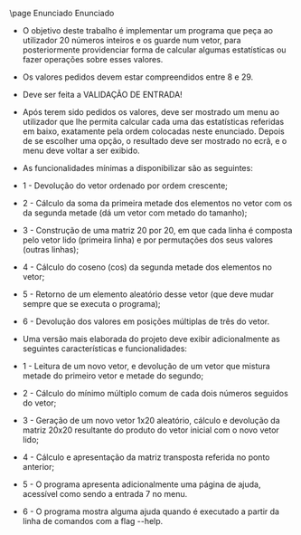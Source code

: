 \page Enunciado Enunciado
- O objetivo deste trabalho  é  implementar  um programa que peça ao utilizador 20 números inteiros e os guarde num vetor, para  posteriormente  providenciar forma de calcular algumas estatísticas ou fazer operações sobre esses valores.
- Os valores pedidos devem estar compreendidos entre 8 e 29.
- Deve ser feita a VALIDAÇÃO DE ENTRADA!

- Após terem sido pedidos os valores, deve  ser mostrado um menu ao utilizador que lhe permita calcular cada  uma  das  estatísticas referidas em baixo, exatamente pela  ordem  colocadas  neste  enunciado.  Depois de  se  escolher  uma opção, o resultado deve ser mostrado no ecrã, e o menu deve voltar a ser exibido.
 - As funcionalidades mínimas a disponibilizar são as seguintes:

  - 1 - Devolução do vetor ordenado por ordem crescente;
  - 2 - Cálculo  da  soma  da  primeira metade  dos  elementos no  vetor com os da segunda metade (dá um vetor com metado do tamanho);
  - 3 - Construção de uma matriz 20 por 20, em que cada linha é composta pelo vetor lido (primeira linha) e por permutações dos seus valores (outras linhas);
  - 4 - Cálculo do coseno (cos) da segunda metade dos elementos no vetor;
  - 5 - Retorno de um elemento aleatório desse vetor (que deve mudar sempre que se executa o programa);
  - 6 - Devolução dos valores em posições múltiplas de três do vetor.

 - Uma  versão  mais elaborada  do projeto  deve exibir adicionalmente as seguintes características e funcionalidades:
  - 1 - Leitura de um novo vetor, e devolução de um  vetor que  mistura  metade do primeiro vetor e metade do segundo;
  - 2 - Cálculo do mínimo múltiplo comum de cada dois números seguidos do vetor;
  - 3 - Geração  de  um  novo  vetor  1x20   aleatório,  cálculo  e  devolução  da matriz 20x20 resultante do produto do vetor inicial com o novo vetor lido;
  - 4 - Cálculo e apresentação da matriz transposta referida no ponto anterior;
  - 5 - O programa apresenta  adicionalmente  uma  página de ajuda, acessível como sendo a entrada 7 no menu.
  - 6 - O programa  mostra  alguma  ajuda  quando é executado a partir da linha de comandos com a flag --help.